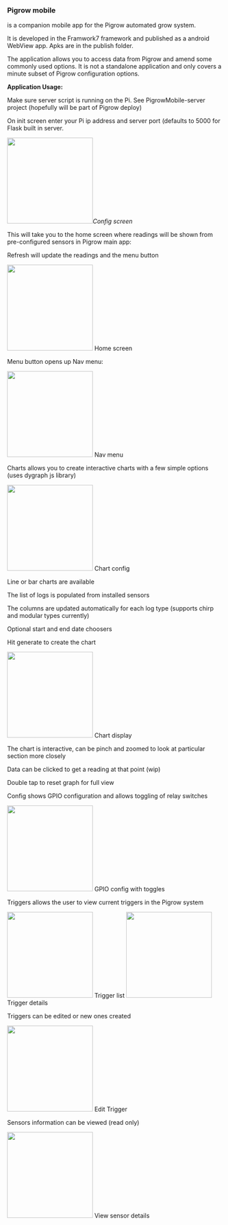 ### **Pigrow mobile** 
is a companion mobile app for the Pigrow automated
grow system.

It is developed in the Framwork7 framework and published as a android
WebView app. Apks are in the publish folder.

The application allows you to access data from Pigrow and amend some
commonly used options. It is not a standalone application and only
covers a minute subset of Pigrow configuration options.

**Application Usage:**

Make sure server script is running on the Pi. See PigrowMobile-server
project (hopefully will be part of Pigrow deploy)

On init screen enter your Pi ip address and server port (defaults to
5000 for Flask built in server.

<img alttext="" src="/../../blob/master/ReadME/enterdetails.jpg?raw=true" width="200"/>*Config screen*

This will take you to the home screen where readings will be shown from
pre-configured sensors in Pigrow main app:

Refresh will update the readings and the menu button

<img alttext="" src="/../../blob/master/ReadME/homescreen.jpg?raw=true" width="200"/>
Home screen

Menu button opens up Nav menu:

<img alttext="" src="/../../blob/master/ReadME/sidemenu.jpg?raw=true" width="200"/>
Nav menu

Charts allows you to create interactive charts with a few simple options
(uses dygraph js library)

<img alttext="" src="/../../blob/master/ReadME/chart%20options.jpg?raw=true" width="200"/>
Chart config

Line or bar charts are available

The list of logs is populated from installed sensors

The columns are updated automatically for each log type (supports chirp
and modular types currently)

Optional start and end date choosers

Hit generate to create the chart

<img alttext="" src="/../../blob/master/ReadME/chartdisplay.jpg?raw=true" width="200"/>
Chart display

The chart is interactive, can be pinch and zoomed to look at particular
section more closely

Data can be clicked to get a reading at that point (wip)

Double tap to reset graph for full view

Config shows GPIO configuration and allows toggling of relay switches

<img alttext="" src="/../../blob/master/ReadME/gpioconfig.jpg?raw=true" width="200"/>
GPIO config with toggles

Triggers allows the user to view current triggers in the Pigrow system

<img alttext="" src="/../../blob/master/ReadME/triggerlist.jpg?raw=true" width="200"/>
Trigger list

<img alttext="" src="/../../blob/master/ReadME/triggerview.jpg?raw=true" width="200"/>
Trigger details

Triggers can be edited or new ones created

<img alttext="" src="/../../blob/master/ReadME/triggeredit.jpg?raw=true" width="200"/>
Edit Trigger

Sensors information can be viewed (read only)

<img alttext="" src="/../../blob/master/ReadME/sensorview.jpg?raw=true" width="200"/>
View sensor details
